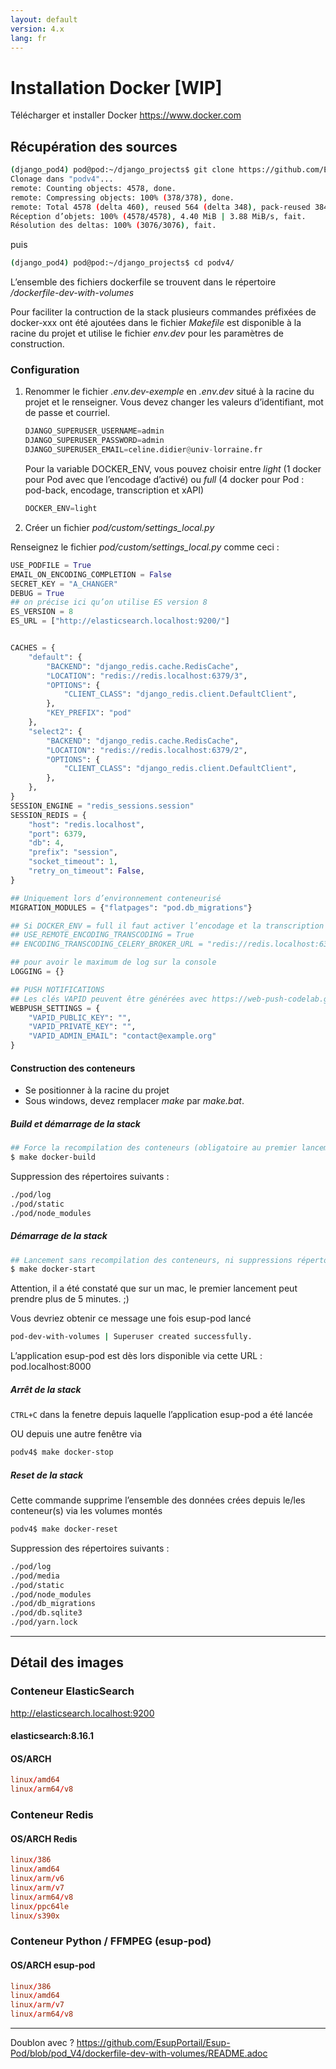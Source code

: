 ```yaml
---
layout: default
version: 4.x
lang: fr
---
```


# Installation Docker [WIP]

Télécharger et installer Docker <https://www.docker.com>

## Récupération des sources

```sh
(django_pod4) pod@pod:~/django_projects$ git clone https://github.com/EsupPortail/Esup-Pod.git podv4
Clonage dans "podv4"...
remote: Counting objects: 4578, done.
remote: Compressing objects: 100% (378/378), done.
remote: Total 4578 (delta 460), reused 564 (delta 348), pack-reused 3847
Réception d’objets: 100% (4578/4578), 4.40 MiB | 3.88 MiB/s, fait.
Résolution des deltas: 100% (3076/3076), fait.
```

puis

```sh
(django_pod4) pod@pod:~/django_projects$ cd podv4/
```

L’ensemble des fichiers dockerfile se trouvent dans le répertoire _/dockerfile-dev-with-volumes_

Pour faciliter la contruction de la stack plusieurs commandes préfixées de docker-xxx ont été ajoutées dans le fichier _Makefile_ est disponible à la racine du projet et utilise le fichier _env.dev_ pour les paramètres de construction.

### Configuration

1. Renommer le fichier _.env.dev-exemple_ en _.env.dev_ situé à la racine du projet et le renseigner.
    Vous devez changer les valeurs d’identifiant, mot de passe et courriel.

    ```py
    DJANGO_SUPERUSER_USERNAME=admin
    DJANGO_SUPERUSER_PASSWORD=admin
    DJANGO_SUPERUSER_EMAIL=celine.didier@univ-lorraine.fr
    ```

    Pour la variable DOCKER_ENV, vous pouvez choisir entre _light_ (1 docker pour Pod avec que l’encodage d’activé) ou _full_ (4 docker pour Pod : pod-back, encodage, transcription et xAPI)

    ```py
    DOCKER_ENV=light
    ```

2. Créer un fichier _pod/custom/settings_local.py_

Renseignez le fichier _pod/custom/settings_local.py_ comme ceci :

```py
USE_PODFILE = True
EMAIL_ON_ENCODING_COMPLETION = False
SECRET_KEY = "A_CHANGER"
DEBUG = True
## on précise ici qu’on utilise ES version 8
ES_VERSION = 8
ES_URL = ["http://elasticsearch.localhost:9200/"]


CACHES = {
    "default": {
        "BACKEND": "django_redis.cache.RedisCache",
        "LOCATION": "redis://redis.localhost:6379/3",
        "OPTIONS": {
            "CLIENT_CLASS": "django_redis.client.DefaultClient",
        },
        "KEY_PREFIX": "pod"
    },
    "select2": {
        "BACKEND": "django_redis.cache.RedisCache",
        "LOCATION": "redis://redis.localhost:6379/2",
        "OPTIONS": {
            "CLIENT_CLASS": "django_redis.client.DefaultClient",
        },
    },
}
SESSION_ENGINE = "redis_sessions.session"
SESSION_REDIS = {
    "host": "redis.localhost",
    "port": 6379,
    "db": 4,
    "prefix": "session",
    "socket_timeout": 1,
    "retry_on_timeout": False,
}

## Uniquement lors d’environnement conteneurisé
MIGRATION_MODULES = {"flatpages": "pod.db_migrations"}

## Si DOCKER_ENV = full il faut activer l’encodage et la transcription distante
## USE_REMOTE_ENCODING_TRANSCODING = True
## ENCODING_TRANSCODING_CELERY_BROKER_URL = "redis://redis.localhost:6379/7"

## pour avoir le maximum de log sur la console
LOGGING = {}

## PUSH NOTIFICATIONS
## Les clés VAPID peuvent être générées avec https://web-push-codelab.glitch.me/
WEBPUSH_SETTINGS = {
    "VAPID_PUBLIC_KEY": "",
    "VAPID_PRIVATE_KEY": "",
    "VAPID_ADMIN_EMAIL": "contact@example.org"
}
```

#### Construction des conteneurs

- Se positionner à la racine du projet
- Sous windows, devez remplacer _make_ par _make.bat_.

##### Build et démarrage de la stack

```sh
## Force la recompilation des conteneurs (obligatoire au premier lancement ou après un docker-reset)
$ make docker-build
```

Suppression des répertoires suivants :

```sh
./pod/log
./pod/static
./pod/node_modules
```

##### Démarrage de la stack

```sh
## Lancement sans recompilation des conteneurs, ni suppressions répertoires ./pod/log, ./pod/static, ./pod/node_modules
$ make docker-start
```

Attention, il a été constaté que sur un mac, le premier lancement peut prendre plus de 5 minutes. ;)

Vous devriez obtenir ce message une fois esup-pod lancé

```sh
pod-dev-with-volumes | Superuser created successfully.
```

L’application esup-pod est dès lors disponible via cette URL : pod.localhost:8000

##### Arrêt de la stack

`CTRL+C` dans la fenetre depuis laquelle l’application esup-pod a été lancée

OU depuis une autre fenêtre via

```sh
podv4$ make docker-stop
```

##### Reset de la stack

Cette commande supprime l’ensemble des données crées depuis le/les conteneur(s) via les volumes montés

```sh
podv4$ make docker-reset
```

Suppression des répertoires suivants :

```sh
./pod/log
./pod/media
./pod/static
./pod/node_modules
./pod/db_migrations
./pod/db.sqlite3
./pod/yarn.lock
```

---

## Détail des images

### Conteneur ElasticSearch

<http://elasticsearch.localhost:9200>

#### elasticsearch:8.16.1

#### OS/ARCH

```conf
linux/amd64
linux/arm64/v8
```

### Conteneur Redis

#### OS/ARCH Redis

```conf
linux/386
linux/amd64
linux/arm/v6
linux/arm/v7
linux/arm64/v8
linux/ppc64le
linux/s390x
```

### Conteneur Python / FFMPEG (esup-pod)

#### OS/ARCH esup-pod

```conf
linux/386
linux/amd64
linux/arm/v7
linux/arm64/v8
```

---
Doublon avec ?
<https://github.com/EsupPortail/Esup-Pod/blob/pod_V4/dockerfile-dev-with-volumes/README.adoc>
